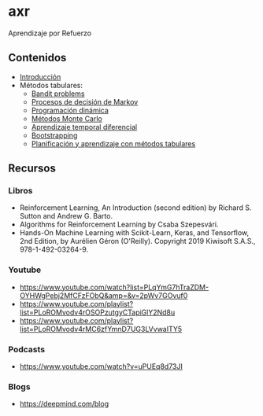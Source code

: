 # axr

Aprendizaje por Refuerzo

## Contenidos

- [Introducción](./00_intro.ipynb)
- Métodos tabulares:
  - [Bandit problems](./01_bandit.ipynb)
  - [Procesos de decisión de Markov](./02_mdp.ipynb)
  - [Programación dinámica](./03_dp.ipynb)
  - [Métodos Monte Carlo](./04_mcm.ipynb)
  - [Aprendizaje temporal diferencial](./05_tdl.ipynb)
  - [Bootstrapping](./06_msbm.ipynb)
  - [Planificación y aprendizaje con métodos tabulares](./07_tab.ipynb)

## Recursos

### Libros

- Reinforcement Learning, An Introduction (second edition) by Richard S. Sutton and Andrew G. Barto.
- Algorithms for Reinforcement Learning by Csaba Szepesvári.
- Hands-On Machine Learning with Scikit-Learn, Keras, and Tensorflow, 2nd Edition, by Aurélien Géron (O'Reilly). Copyright 2019 Kiwisoft S.A.S., 978-1-492-03264-9.

### Youtube

- https://www.youtube.com/watch?list=PLqYmG7hTraZDM-OYHWgPebj2MfCFzFObQ&amp=&v=2pWv7GOvuf0
- https://www.youtube.com/playlist?list=PLoROMvodv4rOSOPzutgyCTapiGlY2Nd8u
- https://www.youtube.com/playlist?list=PLoROMvodv4rMC6zfYmnD7UG3LVvwaITY5

### Podcasts

- https://www.youtube.com/watch?v=uPUEq8d73JI

### Blogs

- https://deepmind.com/blog
